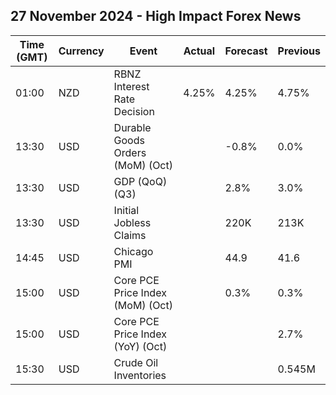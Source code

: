 ## 27 November 2024 - High Impact Forex News

| Time (GMT) | Currency | Event | Actual | Forecast | Previous |
|------|----------|-------|--------|----------|----------|
| 01:00 | NZD | RBNZ Interest Rate Decision | 4.25% | 4.25% | 4.75% |
| 13:30 | USD | Durable Goods Orders (MoM) (Oct) |  | -0.8% | 0.0% |
| 13:30 | USD | GDP (QoQ) (Q3) |  | 2.8% | 3.0% |
| 13:30 | USD | Initial Jobless Claims |  | 220K | 213K |
| 14:45 | USD | Chicago PMI |  | 44.9 | 41.6 |
| 15:00 | USD | Core PCE Price Index (MoM) (Oct) |  | 0.3% | 0.3% |
| 15:00 | USD | Core PCE Price Index (YoY) (Oct) |  |  | 2.7% |
| 15:30 | USD | Crude Oil Inventories |  |  | 0.545M |
